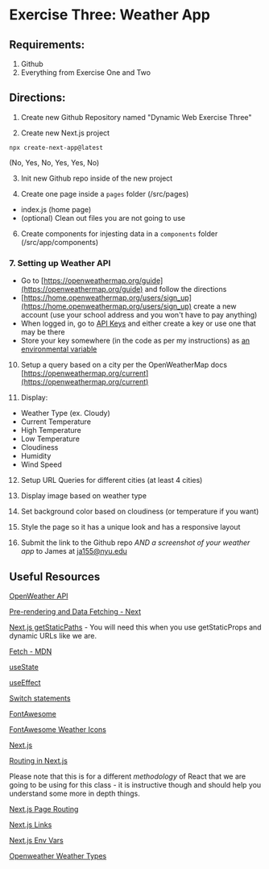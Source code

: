 # Exercise Three: Weather App

## Requirements:

1. Github
2. Everything from Exercise One and Two

## Directions:

1. Create new Github Repository named "Dynamic Web Exercise Three"

2. Create new Next.js project

```
npx create-next-app@latest
```

(No, Yes, No, Yes, Yes, No)

3. Init new Github repo inside of the new project

4. Create one page inside a `pages` folder (/src/pages)

- index.js (home page)
- (optional) Clean out files you are not going to use

6. Create components for injesting data in a `components` folder (/src/app/components)

### 7. Setting up Weather API

- Go to [https://openweathermap.org/guide](https://openweathermap.org/guide) and follow the directions
- [https://home.openweathermap.org/users/sign_up](https://home.openweathermap.org/users/sign_up) create a new account (use your school address and you won't have to pay anything)
- When logged in, go to [API Keys](https://home.openweathermap.org/api_keys) and either create a key or use one that may be there
- Store your key somewhere (in the code as per my instructions) as [an environmental variable](https://nextjs.org/docs/pages/building-your-application/configuring/environment-variables)

10. Setup a query based on a city per the OpenWeatherMap docs [https://openweathermap.org/current](https://openweathermap.org/current)

11. Display:

- Weather Type (ex. Cloudy)
- Current Temperature
- High Temperature
- Low Temperature
- Cloudiness
- Humidity
- Wind Speed

12. Setup URL Queries for different cities (at least 4 cities)

13. Display image based on weather type

14. Set background color based on cloudiness (or temperature if you want)

15. Style the page so it has a unique look and has a responsive layout

16. Submit the link to the Github repo _AND a screenshot of your weather app_ to James at ja155@nyu.edu

## Useful Resources

[OpenWeather API](https://openweathermap.org/current)

[Pre-rendering and Data Fetching - Next](https://nextjs.org/learn/basics/data-fetching/getstaticprops-details)

[Next.js getStaticPaths](https://nextjs.org/docs/pages/building-your-application/data-fetching/get-static-paths) - You will need this when you use getStaticProps and dynamic URLs like we are.

[Fetch - MDN](https://developer.mozilla.org/en-US/docs/Web/API/Fetch_API)

[useState](https://reactjs.org/docs/hooks-reference.html#usestate)

[useEffect](https://reactjs.org/docs/hooks-reference.html#useeffect)

[Switch statements](https://developer.mozilla.org/en-US/docs/Web/JavaScript/Reference/Statements/switch)

[FontAwesome](https://www.npmjs.com/package/@fortawesome/react-fontawesome)

[FontAwesome Weather Icons](https://fontawesome.com/icons?d=gallery&c=weather&m=free)

[Next.js](https://nextjs.org/docs)

[Routing in Next.js](https://nextjs.org/docs/app/building-your-application/routing)

Please note that this is for a different _methodology_ of React that we are going to be using for this class - it is instructive though and should help you understand some more in depth things.

[Next.js Page Routing](https://nextjs.org/docs/pages/building-your-application/routing/pages-and-layouts)

[Next.js Links](https://nextjs.org/docs/pages/building-your-application/routing/linking-and-navigating)

[Next.js Env Vars](https://nextjs.org/docs/pages/building-your-application/configuring/environment-variables)

[Openweather Weather Types](https://openweathermap.org/weather-conditions)
